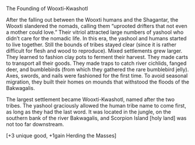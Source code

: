 The Founding of Wooxti-Kwashotl

After the falling out between the Wooxti humans and the Shagantar, the Wooxti slandered the nomads, calling them “uprooted drifters that not even a mother could love.” Their vitriol attracted large numbers of yashool who didn’t care for the nomadic life. In this era, the yashool and humans started to live together. Still the bounds of tribes stayed clear (since it is rather difficult for flesh and wood to reproduce). Mixed settlements grew larger. They learned to fashion clay pots to ferment their harvest. They made carts to transport all their goods. They made traps to catch river cichlids, fanged deer, and bumblebirds (from which they gathered the rare bumblebird jelly). Axes, swords, and nails were fashioned for the first time. To avoid seasonal migration, they built their homes on mounds that withstood the floods of the Bakwagalis.

The largest settlement became Wooxti-Kwashotl, named after the two tribes. The yashool graciously allowed the human tribe name to come first, as long as they had the last word. It was located in the jungle, on the southern bank of the river Bakwagalis, and Scorpion Island \[holy land\] was not too far downstream.

\[+3 unique good, +1gain Herding the Masses\]